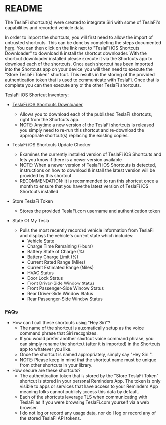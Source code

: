 README
=========

The TeslaFi shortcut(s) were created to integrate Siri with some of TeslaFi's capabilities and recorded vehicle data.

In order to import the shortcuts, you will first need to allow the import of untrusted shortcuts. This can be done by completing the steps documented [here](https://9to5mac.com/2019/08/14/allow-untrusted-shortcuts-ios-13/). You can then click on the link next to "TeslaFi iOS Shortcuts Downloader" to download & install the shortcut downloader. With the shortcut downloader installed please execute it via the Shortcuts app to download each of the shortcuts. Once each shortcut has been imported into the Shortcuts app on your device, you will then need to execute the "Store TeslaFi Token" shortcut. This results in the storing of the provided authentication token that is used to communicate with TeslaFi. Once that is complete you can then execute any of the other TeslaFi shortcuts.

TeslaFi iOS Shortcut Inventory:

* [TeslaFi iOS Shortcuts Downloader](https://www.icloud.com/shortcuts/6da98fa613db44b0845dd845a2b51070)
  * Allows you to download each of the published TeslaFi shortcuts, right from the Shortcuts app.
  * NOTE: Anytime a new version of the TeslaFi shortcuts is released you simply need to re-run this shortcut and re-download the appropriate shortcut(s) replacing the existing copies.

* TeslaFi iOS Shortcuts Update Checker
  * Examines the currently installed version of TeslaFi iOS Shortcuts and lets you know if there is a newer version available
  * NOTE: When a newer version of TeslaFi iOS Shortcuts is detected, instructions on how to download & install the latest version will be provided by this shortcut
  * RECOMMENDATION: It is recommended to run this shortcut once a month to ensure that you have the latest version of TeslaFi iOS Shortcuts installed

* Store TeslaFi Token
  * Stores the provided TeslaFi.com username and authentication token

* State Of My Tesla
  * Pulls the most recently recorded vehicle information from TeslaFi and displays the vehicle's current state which includes:
    * Vehicle State
    * Charge Time Remaining (Hours)
    * Battery State of Charge (%)
    * Battery Charge Limit (%)
    * Current Rated Range (Miles)
    * Current Estimated Range (Miles)
    * HVAC Status
    * Door Lock Status
    * Front Driver-Side Window Status
    * Front Passenger-Side Window Status
    * Rear Driver-Side Window Status
    * Rear Passenger-Side Window Status

### FAQs

* How can I call these shortcuts using "Hey Siri"?
  * The name of the shortcut is automatically setup as the voice command phrase that Siri recognizes. 
  * If you would prefer another shortcut voice command phrase, you can simply rename the shortcut (after it is imported) in the Shortcuts app to whatever you like.
  * Once the shortcut is named appropriately, simply say "Hey Siri <Name of Shortcut>".
  * NOTE: Please keep in mind that the shortcut name must be unique from other shortcuts in your library.
* How secure are these shortcuts?
  * The authentication token that is stored by the "Store TeslaFi Token" shortcut is stored in your personal Reminders App. The token is only visible to apps or services that have access to your Reminders App meaning folks cannot publicly access this data by default. 
  * Each of the shortcuts leverage TLS when communicating with TeslaFi as if you were browsing TeslaFi.com yourself via a web browser.
  * I do not log or record any usage data, nor do I log or record any of the stored TeslaFi API tokens.
